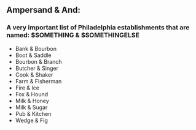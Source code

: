 ## Ampersand & And:
### A very important list of Philadelphia establishments that are named: $SOMETHING & $SOMETHINGELSE

- Bank & Bourbon
- Boot & Saddle
- Bourbon & Branch
- Butcher & Singer
- Cook & Shaker
- Farm & Fisherman
- Fire & Ice
- Fox & Hound
- Milk & Honey
- Milk & Sugar
- Pub & Kitchen
- Wedge & Fig
